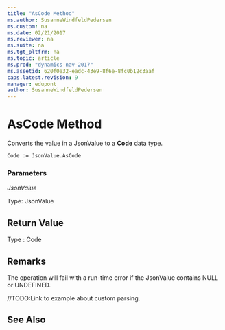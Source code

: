 ```yaml
---
title: "AsCode Method"
ms.author: SusanneWindfeldPedersen
ms.custom: na
ms.date: 02/21/2017
ms.reviewer: na
ms.suite: na
ms.tgt_pltfrm: na
ms.topic: article
ms.prod: "dynamics-nav-2017"
ms.assetid: 620f0e32-eadc-43e9-8f6e-8fc0b12c3aaf
caps.latest.revision: 9
manager: edupont
author: SusanneWindfeldPedersen
---
```


# AsCode Method

Converts the value in a JsonValue to a **Code** data type.

```
Code := JsonValue.AsCode
```

### Parameters
*JsonValue*

Type: JsonValue

## Return Value
Type : Code

## Remarks
The operation will fail with a run-time error if the JsonValue contains NULL or UNDEFINED.

//TODO:Link to example about custom parsing.

## See Also